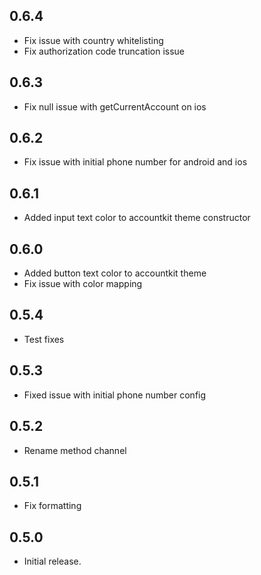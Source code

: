 ## 0.6.4
* Fix issue with country whitelisting
* Fix authorization code truncation issue 
## 0.6.3
* Fix null issue with getCurrentAccount on ios

## 0.6.2
* Fix issue with initial phone number for android and ios

## 0.6.1
* Added input text color to accountkit theme constructor

## 0.6.0
* Added button text color to accountkit theme
* Fix issue with color mapping

## 0.5.4

* Test fixes

## 0.5.3

* Fixed issue with initial phone number config

## 0.5.2

* Rename method channel

## 0.5.1

* Fix formatting

## 0.5.0

* Initial release.